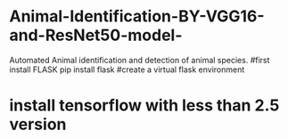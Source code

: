 # Animal-Identification-BY-VGG16-and-ResNet50-model-
Automated Animal identification and detection of animal species. 
#first install FLASK 
pip install flask 
#create a virtual flask environment 
# install tensorflow with less than 2.5 version
